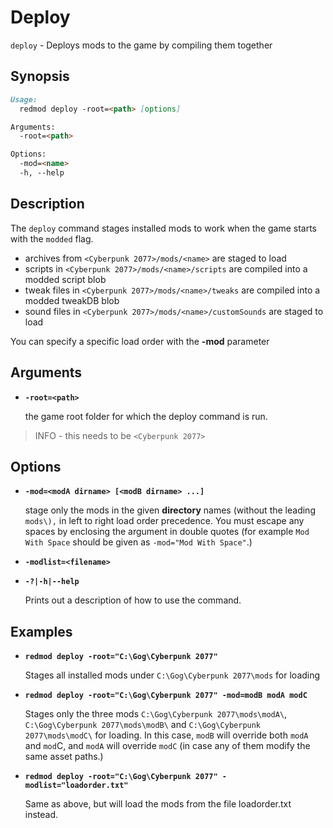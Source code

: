 # Deploy

`deploy` - Deploys mods to the game by compiling them together

## Synopsis

```md
Usage:
  redmod deploy -root=<path> [options]

Arguments:
  -root=<path>

Options:
  -mod=<name>
  -h, --help 
```

## Description

The `deploy` command stages installed mods to work when the game starts with the `modded` flag.

* archives from `<Cyberpunk 2077>/mods/<name>` are staged to load
* scripts in `<Cyberpunk 2077>/mods/<name>/scripts` are compiled into a modded script blob
* tweak files in `<Cyberpunk 2077>/mods/<name>/tweaks` are compiled into a modded tweakDB blob
* sound files in `<Cyberpunk 2077>/mods/<name>/customSounds` are staged to load

You can specify a specific load order with the **-mod** parameter

## Arguments

*   **`-root=<path>`**

    the game root folder for which the deploy command is run.

> INFO - this needs to be `<Cyberpunk 2077>`

## Options

*   **`-mod=<modA dirname> [<modB dirname> ...]`**

    stage only the mods in the given **directory** names (without the leading `mods\),` in left to right load order precedence. You must escape any spaces by enclosing the argument in double quotes (for example `Mod With Space` should be given as `-mod="Mod With Space"`.)
* **`-modlist=<filename>`**
*   **`-?|-h|--help`**

    Prints out a description of how to use the command.

## Examples

*   **`redmod deploy -root="C:\Gog\Cyberpunk 2077"`**

    Stages all installed mods under `C:\Gog\Cyberpunk 2077\mods` for loading
*   **`redmod deploy -root="C:\Gog\Cyberpunk 2077" -mod=modB modA modC`**

    Stages only the three mods `C:\Gog\Cyberpunk 2077\mods\modA\`, `C:\Gog\Cyberpunk 2077\mods\modB\` and `C:\Gog\Cyberpunk 2077\mods\modC\` for loading. In this case, `modB` will override both `modA` and `mod`C, and `modA` will override `modC` (in case any of them modify the same asset paths.)
*   **`redmod deploy -root="C:\Gog\Cyberpunk 2077" -modlist="loadorder.txt"`**

    Same as above, but will load the mods from the file loadorder.txt instead.
